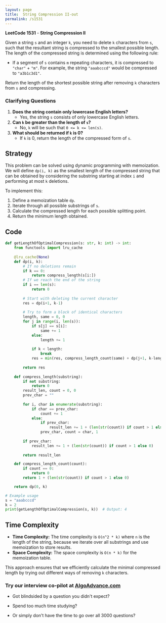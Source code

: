 ```yaml
---
layout: page
title:  String Compression II-out
permalink: /s1531
---
```

**LeetCode 1531** - **String Compression II**

Given a string `s` and an integer `k`, you need to delete `k` characters from `s`, such that the resultant string is compressed to the smallest possible length. The length of the compressed string is determined using the following rule:

- If a segment of `s` contains `m` repeating characters, it is compressed to `"char"` + `"m"`. For example, the string `"aaabcccd"` would be compressed to `"a3b1c3d1"`.

Return the length of the shortest possible string after removing `k` characters from `s` and compressing.

### Clarifying Questions
1. **Does the string contain only lowercase English letters?**
   - Yes, the string `s` consists of only lowercase English letters.
2. **Can `k` be greater than the length of `s`?**
   - No, `k` will be such that `0 <= k <= len(s)`.
3. **What should be returned if `k` is 0?**
   - If `k` is 0, return the length of the compressed form of `s`.

## Strategy
This problem can be solved using dynamic programming with memoization. We will define `dp(i, k)` as the smallest length of the compressed string that can be obtained by considering the substring starting at index `i` and performing at most `k` deletions.

To implement this:
1. Define a memoization table `dp`.
2. Iterate through all possible substrings of `s`.
3. Calculate the compressed length for each possible splitting point.
4. Return the minimum length obtained.

## Code

```python
def getLengthOfOptimalCompression(s: str, k: int) -> int:
    from functools import lru_cache
    
    @lru_cache(None)
    def dp(i, k):
        # If no deletions remain
        if k == 0:
            return compress_length(s[i:])
        # If we reach the end of the string
        if i == len(s):
            return 0
        
        # Start with deleting the current character
        res = dp(i+1, k-1)
        
        # Try to form a block of identical characters
        length, same = 0, 0
        for j in range(i, len(s)):
            if s[j] == s[i]:
                same += 1
            else:
                length += 1
            
            if k < length:
                break
            res = min(res, compress_length_count(same) + dp(j+1, k-length))
        
        return res
    
    def compress_length(substring):
        if not substring:
            return 0
        result_len, count = 0, 0
        prev_char = ""
        
        for i, char in enumerate(substring):
            if char == prev_char:
                count += 1
            else:
                if prev_char:
                    result_len += 1 + (len(str(count)) if count > 1 else 0)
                prev_char, count = char, 1
        
        if prev_char:
            result_len += 1 + (len(str(count)) if count > 1 else 0)
        
        return result_len

    def compress_length_count(count):
        if count == 0:
            return 0
        return 1 + (len(str(count)) if count > 1 else 0)

    return dp(0, k)

# Example usage
s = "aaabcccd"
k = 2
print(getLengthOfOptimalCompression(s, k))  # Output: 4
```

## Time Complexity
- **Time Complexity:** The time complexity is `O(n^2 * k)` where `n` is the length of the string, because we iterate over all substrings and use memoization to store results.
- **Space Complexity:** The space complexity is `O(n * k)` for the memoization table.

This approach ensures that we efficiently calculate the minimal compressed length by trying out different ways of removing `k` characters.


### Try our interview co-pilot at [AlgoAdvance.com](https://algoAdvance.com)

- Got blindsided by a question you didn't expect?

- Spend too much time studying?

- Or simply don't have the time to go over all 3000 questions?

